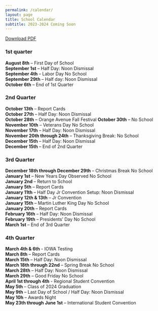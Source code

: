 ```yaml
---
permalink: /calendar/
layout: page
title: School Calendar
subtitle: 2023-2024 Coming Soon
---
```

<a href="/assets/pdfs/school/2023-2024_Tentative_Calendar.pdf">Download PDF</a>
### 1st quarter
**August 8th** – First Day of School<br />
**September 1st** – Half Day: Noon Dismissal<br />
**September 4th** – Labor Day No School<br />
**September 29th** – Half day: Noon Dismissal<br />
**October 6th** – End of 1st Quarter<br />
### 2nd Quarter
**October 13th** – Report Cards<br />
**October 27th** – Half Day: Noon Dismissal<br />
**October 28th** – Orange Avenue Fall Festival
**October 30th** – No School
**November 10th** – Veterans Day No School<br />
**November 17th** – Half Day: Noon Dismissal<br />
**November 20th through 24th** – Thanksgiving Break: No School<br />
**December 15th** – Half Day: Noon Dismissal<br />
**December 15th** – End of 2nd Quarter
### 3rd Quarter
**December 18th through December 29th** – Christmas Break No School<br />
**January 1st** – New Years Day Observed No School<br />
**January 2nd** – Return to School<br />
**January 5th** – Report Cards<br />
**January 11th** – Half Day Jr Convention Setup: Noon Dismissal<br />
**January 12th & 13th** – Jr Convention<br />
**January 15th** – Martin Luther King Day No School<br />
**January 20th** – Report Cards<br />
**February 16th** – Half Day: Noon Dismissal<br />
**February 19th** – Presidents’ Day No School<br />
**March 1st** – End of 3rd Quarter
### 4th Quarter
**March 4th & 6th** - IOWA Testing<br />
**March 8th** – Report Cards<br />
**March 15th** – Half Day: Noon Dismissal<br />
**March 18th through 22nd** – Spring Break No School<br />
**March 28th** – Half Day: Noon Dismissal<br />
**March 29th** – Good Friday No School<br />
**April 1st through 4th** - Regional Student Convention<br />
**May 5th** – Class of 2024 Graduation<br />
**May 9th** – Last Day of School / Half Day: Noon Dismissal<br />
**May 10h** – Awards Night<br />
**May 23th through June 1st** – International Student Convention <br />
